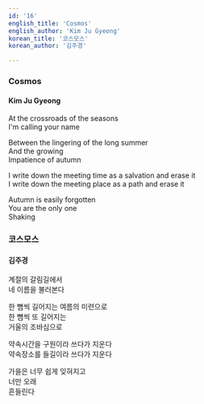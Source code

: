 ```yaml
---
id: '16'
english_title: 'Cosmos'
english_author: 'Kim Ju Gyeong'
korean_title: '코스모스'
korean_author: '김주경'

---
```

### Cosmos

#### Kim Ju Gyeong

At the crossroads of the seasons\
I'm calling your name

Between the lingering of the long summer\
And the growing\
Impatience of autumn

I write down the meeting time as a salvation and erase it\
I write down the meeting place as a path and erase it

Autumn is easily forgotten\
You are the only one\
Shaking

### 코스모스

#### 김주경

계절의 갈림길에서\
네 이름을 불러본다

한 뼘씩 길어지는 여름의 미련으로\
한 뼘씩 또 길어지는\
거울의 조바심으로

약속시간을 구원이라 쓰다가 지운다\
약속장소를 들길이라 쓰다가 지운다

가을은 너무 쉽게 잊혀지고\
너만 오래\
흔들린다
